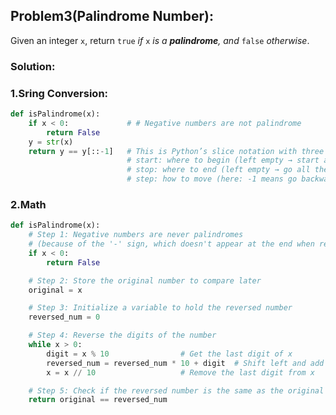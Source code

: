 ## Problem3(**Palindrome Number)**:

Given an integer `x`, return `true` *if* `x` *is a **palindrome**, and* `false` *otherwise*.

### **Solution:**

### 1.Sring Conversion:

```python
def isPalindrome(x):
    if x < 0:             # # Negative numbers are not palindrome
        return False
    y = str(x)
    return y == y[::-1]   # This is Python’s slice notation with three parts: y[start:stop:step]
                          # start: where to begin (left empty → start at the end)
                          # stop: where to end (left empty → go all the way)
                          # step: how to move (here: -1 means go backwards)
```

### 2.Math

```python
def isPalindrome(x):
    # Step 1: Negative numbers are never palindromes
    # (because of the '-' sign, which doesn't appear at the end when reversed)
    if x < 0:
        return False

    # Step 2: Store the original number to compare later
    original = x

    # Step 3: Initialize a variable to hold the reversed number
    reversed_num = 0

    # Step 4: Reverse the digits of the number
    while x > 0:
        digit = x % 10                # Get the last digit of x
        reversed_num = reversed_num * 10 + digit  # Shift left and add digit
        x = x // 10                   # Remove the last digit from x

    # Step 5: Check if the reversed number is the same as the original
    return original == reversed_num
